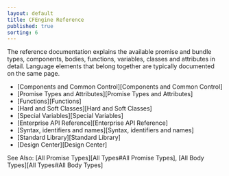 ```yaml
---
layout: default
title: CFEngine Reference 
published: true
sorting: 6
---
```


The reference documentation explains the available promise and bundle types, 
components, bodies, functions, variables, classes and attributes in detail. 
Language elements that belong together are typically documented on the same 
page.

* [Components and Common Control][Components and Common Control]
* [Promise Types and Attributes][Promise Types and Attributes]
* [Functions][Functions]
* [Hard and Soft Classes][Hard and Soft Classes]
* [Special Variables][Special Variables]
* [Enterprise API Reference][Enterprise API Reference]
* [Syntax, identifiers and names][Syntax, identifiers and names]
* [Standard Library][Standard Library]
* [Design Center][Design Center]

See Also: [All Promise Types][All Types#All Promise Types], [All Body Types][All Types#All Body Types]


